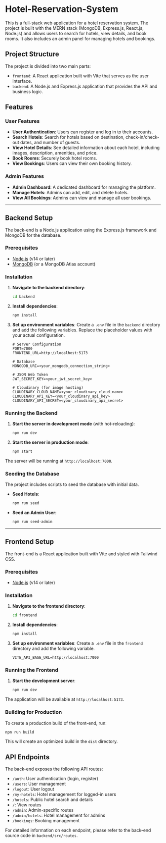 # Hotel-Reservation-System

This is a full-stack web application for a hotel reservation system. The project is built with the MERN stack (MongoDB, Express.js, React.js, Node.js) and allows users to search for hotels, view details, and book rooms. It also includes an admin panel for managing hotels and bookings.

## Project Structure

The project is divided into two main parts:

*   `frontend`: A React application built with Vite that serves as the user interface.
*   `backend`: A Node.js and Express.js application that provides the API and business logic.

## Features

### User Features

*   **User Authentication**: Users can register and log in to their accounts.
*   **Search Hotels**: Search for hotels based on destination, check-in/check-out dates, and number of guests.
*   **View Hotel Details**: See detailed information about each hotel, including images, description, amenities, and price.
*   **Book Rooms**: Securely book hotel rooms.
*   **View Bookings**: Users can view their own booking history.

### Admin Features

*   **Admin Dashboard**: A dedicated dashboard for managing the platform.
*   **Manage Hotels**: Admins can add, edit, and delete hotels.
*   **View All Bookings**: Admins can view and manage all user bookings.

---

## Backend Setup

The back-end is a Node.js application using the Express.js framework and MongoDB for the database.

### Prerequisites

*   [Node.js](https://nodejs.org/) (v14 or later)
*   [MongoDB](https://www.mongodb.com/try/download/community) (or a MongoDB Atlas account)

### Installation

1.  **Navigate to the backend directory**:
    ```bash
    cd backend
    ```

2.  **Install dependencies**:
    ```bash
    npm install
    ```

3.  **Set up environment variables**:
    Create a `.env` file in the `backend` directory and add the following variables. Replace the placeholder values with your actual configuration.

    ```env
    # Server Configuration
    PORT=7000
    FRONTEND_URL=http://localhost:5173

    # Database
    MONGODB_URI=<your_mongodb_connection_string>

    # JSON Web Token
    JWT_SECRET_KEY=<your_jwt_secret_key>

    # Cloudinary (for image hosting)
    CLOUDINARY_CLOUD_NAME=<your_cloudinary_cloud_name>
    CLOUDINARY_API_KEY=<your_cloudinary_api_key>
    CLOUDINARY_API_SECRET=<your_cloudinary_api_secret>
    ```

### Running the Backend

1.  **Start the server in development mode** (with hot-reloading):
    ```bash
    npm run dev
    ```

2.  **Start the server in production mode**:
    ```bash
    npm start
    ```

The server will be running at `http://localhost:7000`.

### Seeding the Database

The project includes scripts to seed the database with initial data.

*   **Seed Hotels**:
    ```bash
    npm run seed
    ```

*   **Seed an Admin User**:
    ```bash
    npm run seed-admin
    ```

---

## Frontend Setup

The front-end is a React application built with Vite and styled with Tailwind CSS.

### Prerequisites

*   [Node.js](https://nodejs.org/) (v14 or later)

### Installation

1.  **Navigate to the frontend directory**:
    ```bash
    cd frontend
    ```

2.  **Install dependencies**:
    ```bash
    npm install
    ```

3.  **Set up environment variables**:
    Create a `.env` file in the `frontend` directory and add the following variable.

    ```env
    VITE_API_BASE_URL=http://localhost:7000
    ```

### Running the Frontend

1.  **Start the development server**:
    ```bash
    npm run dev
    ```

The application will be available at `http://localhost:5173`.

### Building for Production

To create a production build of the front-end, run:

```bash
npm run build
```

This will create an optimized build in the `dist` directory.

## API Endpoints

The back-end exposes the following API routes:

*   `/auth`: User authentication (login, register)
*   `/users`: User management
*   `/logout`: User logout
*   `/my-hotels`: Hotel management for logged-in users
*   `/hotels`: Public hotel search and details
*   `/`: View routes
*   `/admin`: Admin-specific routes
*   `/admin/hotels`: Hotel management for admins
*   `/bookings`: Booking management

For detailed information on each endpoint, please refer to the back-end source code in `backend/src/routes`.

